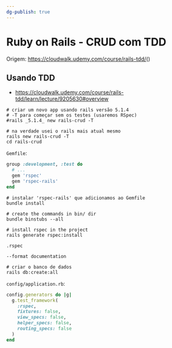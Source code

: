 ```yaml
---
dg-publish: true
---
```

# Ruby on Rails - CRUD com TDD

Origem: <https://cloudwalk.udemy.com/course/rails-tdd/>()

## Usando TDD

- <https://cloudwalk.udemy.com/course/rails-tdd/learn/lecture/9205630#overview>


```shell
# criar um novo app usando rails versão 5.1.4
# -T para começar sem os testes (usaremos RSpec)
#rails _5.1.4_ new rails-crud -T

# na verdade usei o rails mais atual mesmo
rails new rails-crud -T
cd rails-crud
```


`Gemfile`:
```ruby
group :development, :test do
  # ...
  gem 'rspec'
  gem 'rspec-rails'
end
```

```shell
# instalar 'rspec-rails' que adicionamos ao Gemfile
bundle install

# create the commands in bin/ dir
bundle binstubs --all

# install rspec in the project
rails generate rspec:install
```

`.rspec`
```
--format documentation
```

```shell
# criar o banco de dados
rails db:create:all
```

`config/application.rb`:
```ruby
config.generators do |g|
  g.test_framework(
    :rspec,
    fixtures: false,
    view_specs: false,
    helper_specs: false,
    routing_specs: false
  )
end
```